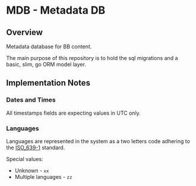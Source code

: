 # MDB - Metadata DB

## Overview

Metadata database for BB content.

The main purpose of this repository is to hold the sql migrations and a basic, slim, go ORM model layer.


## Implementation Notes

### Dates and Times
All timestamps fields are expecting values in UTC only.


### Languages
Languages are represented in the system as a two letters code adhering to the [ISO_639-1](https://en.wikipedia.org/wiki/ISO_639-1) standard.

Special values:

* Unknown - `xx` 
* Multiple languages - `zz` 

